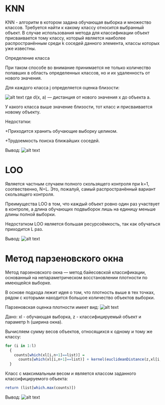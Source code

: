 # KNN
KNN - алгоритм в котором задана обучающая выборка и множество классов. Требуется найти к какому классу относится выбранный объект. В случае использования метода для классификации объект присваивается тому классу, который является наиболее распространённым среди k соседей данного элемента, классы которых уже известны.

Определение класса

При таком способе во внимание принимается не только количество попавших в область определенных классов, но и их удаленность от нового значения.

Для каждого класса j определяется оценка близости:

![alt text](https://wikimedia.org/api/rest_v1/media/math/render/svg/3ade505a0c21f3115a7af19d1bb8244f4a1b63d8) где d(x, a) — дистанция от нового значения x до объекта а.

У какого класса выше значение близости, тот класс и присваивается новому объекту.

Недостатки:

+Приходится хранить обучающие выборку целиком.

+Трудоемкость поиска ближайших соседей.

Вывод:
![alt text](https://i.screenshot.net/s/lq2yrtz)


# LOO

Является частным случаем полного скользящего контроля при k=1, соотвественно, N=L. Это, пожалуй, самый распространённый вариант скользящего контроля.

Преимущества LOO в том, что каждый объект ровно один раз участвует в контроле, а длина обучающих подвыборок лишь на единицу меньше длины полной выборки.

Недостатком LOO является большая ресурсоёмкость, так как обучаться приходится L раз. 

Вывод:
![alt text](https://i.screenshot.net/s/2xwy2b0)

# Метод парзеновского окна

Метод парзеновского окна — метод байесовской классификации, основанный на непараметрическом восстановлении плотности по имеющейся выборке.

В основе подхода лежит идея о том, что плотность выше в тех точках, рядом с которыми находится большое количество объектов выборки.

Парзеновская оценка плотности имеет вид:
![alt text](http://www.machinelearning.ru/mimetex/?p_{y,h}(x)%20=%20\frac{1}{l_y%20V(h)}%20\sum_{i=1}^l%20[y_i%20=%20y]%20K(\frac{\rho(x,%20x_i)}{h}))

Дано: xl - обучающая выборка, z - классифицируемый объект и параметр h (ширина окна).

Вычисляем сумму весов объектов, относящихся к одному и тому же классу:

```R
for (i in 1:l)
  {
    counts[which(xl[i,n+1]==list)] =
      counts[which(xl[i,n+1]==list)] + kernel(euclideanDistance(z,xl[i,1:n])/h)
  }
  ```
  
Класс с максимальным весом и является классом заданного классифицируемого объекта:

```R
return (list[which.max(counts)])
```

Вывод:
![alt text](https://i.screenshot.net/s/nrlm9id)


